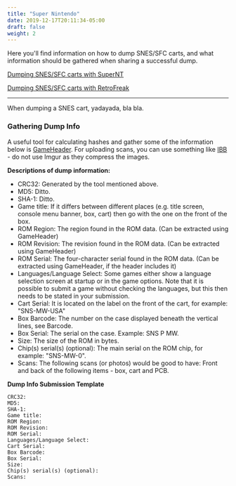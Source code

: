 ```yaml
---
title: "Super Nintendo"
date: 2019-12-17T20:11:34-05:00
draft: false
weight: 2
---
```


Here you'll find information on how to dump SNES/SFC carts, and what information should be gathered when sharing a successful dump.

[Dumping SNES/SFC carts with SuperNT][1]

[Dumping SNES/SFC carts with RetroFreak][2]

---

When dumping a SNES cart, yadayada, bla bla.

### Gathering Dump Info
A useful tool for calculating hashes and gather some of the information below is [GameHeader][3].
For uploading scans, you can use something like [IBB][4] - do not use Imgur as they compress the images.

**Descriptions of dump information:**

* CRC32: Generated by the tool mentioned above.
* MD5: Ditto.
* SHA-1: Ditto.
* Game title: If it differs between different places (e.g. title screen, console menu banner, box, cart) then go with the one on the front of the box.
* ROM Region: The region found in the ROM data. (Can be extracted using GameHeader)
* ROM Revision: The revision found in the ROM data. (Can be extracted using GameHeader)
* ROM Serial: The four-character serial found in the ROM data. (Can be extracted using GameHeader, if the header includes it)
* Languages/Language Select: Some games either show a language selection screen at startup or in the game options. Note that it is possible to submit a game without checking the languages, but this then needs to be stated in your submission.
* Cart Serial: It is located on the label on the front of the cart, for example: "SNS-MW-USA"
* Box Barcode: The number on the case displayed beneath the vertical lines, see Barcode.
* Box Serial: The serial on the case. Example: SNS P MW.
* Size: The size of the ROM in bytes.
* Chip(s) serial(s) (optional): The main serial on the ROM chip, for example: "SNS-MW-0".
* Scans: The following scans (or photos) would be good to have: Front and back of the following items - box, cart and PCB.

**Dump Info Submission Template**

```text
CRC32:
MD5:
SHA-1:
Game title:
ROM Region:
ROM Revision:
ROM Serial:
Languages/Language Select:
Cart Serial:
Box Barcode:
Box Serial:
Size:
Chip(s) serial(s) (optional):
Scans:
```

[1]: https://github.com/SmokeMonsterPacks/Super-NT-Jailbreak#copysnes
[2]: https://gist.github.com/jonasrosland/a535f05acb8b81d6685d4d7d348b35ec
[3]: https://www.romhacking.net/utilities/931/
[4]: http://ibb.co/
